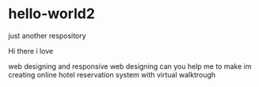 # hello-world2
just another respository

Hi there i love 
 
web designing and responsive web designing can you help me to make im creating online hotel reservation system with virtual walktrough
